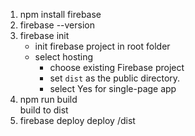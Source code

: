 1) npm install firebase
2) firebase --version
3) firebase init  
    - init firebase project in root folder
    - select hosting
	    - choose existing Firebase project
        - set `dist` as the public directory.
	    - select Yes for single-page app
4) npm run build  
    build to dist
5) firebase deploy
    deploy /dist